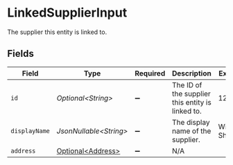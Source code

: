 # LinkedSupplierInput

The supplier this entity is linked to.


## Fields

| Field                                                    | Type                                                     | Required                                                 | Description                                              | Example                                                  |
| -------------------------------------------------------- | -------------------------------------------------------- | -------------------------------------------------------- | -------------------------------------------------------- | -------------------------------------------------------- |
| `id`                                                     | *Optional\<String>*                                      | :heavy_minus_sign:                                       | The ID of the supplier this entity is linked to.         | 12345                                                    |
| `displayName`                                            | *JsonNullable\<String>*                                  | :heavy_minus_sign:                                       | The display name of the supplier.                        | Windsurf Shop                                            |
| `address`                                                | [Optional\<Address>](../../models/components/Address.md) | :heavy_minus_sign:                                       | N/A                                                      |                                                          |
